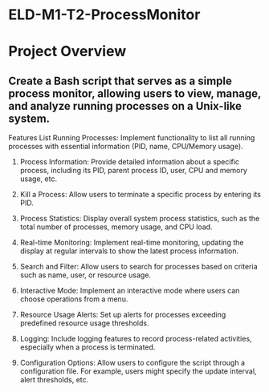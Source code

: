 # ELD-M1-T2-ProcessMonitor

# Project Overview
## Create a Bash script that serves as a simple process monitor, allowing users to view, manage, and analyze running processes on a Unix-like system.


Features
List Running Processes:
Implement functionality to list all running processes with essential information (PID, name, CPU/Memory usage).

1. Process Information:
Provide detailed information about a specific process, including its PID, parent process ID, user, CPU and memory usage, etc.

2. Kill a Process:
Allow users to terminate a specific process by entering its PID.

3. Process Statistics:
Display overall system process statistics, such as the total number of processes, memory usage, and CPU load.

4. Real-time Monitoring:
Implement real-time monitoring, updating the display at regular intervals to show the latest process information.

5. Search and Filter:
Allow users to search for processes based on criteria such as name, user, or resource usage.

6. Interactive Mode:
Implement an interactive mode where users can choose operations from a menu.

7. Resource Usage Alerts:
Set up alerts for processes exceeding predefined resource usage thresholds.

8. Logging:
Include logging features to record process-related activities, especially when a process is terminated.

9. Configuration Options:
Allow users to configure the script through a configuration file. For example, users might specify the update interval, alert thresholds, etc.

